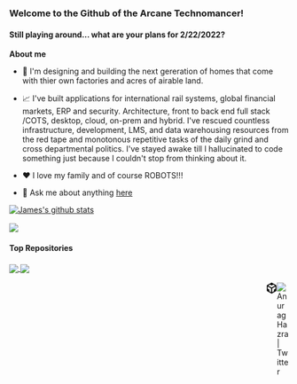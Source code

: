 ### Welcome to the Github of the Arcane Technomancer!

#### Still playing around... what are your plans for 2/22/2022?

**About me**

- 💼 I'm designing and building the next gereration of homes that come with thier own factories and acres of airable land.

- 📈 I've built applications for international rail systems, global financial markets, ERP and security. Architecture, front to back end full stack /COTS,  desktop, cloud, on-prem and hybrid. I've rescued countless infrastructure, development, LMS, and data warehousing resources from the red tape and monotonous repetitive tasks of the daily grind and cross departmental politics. I've stayed awake till I hallucinated to code something just because I couldn't stop from thinking about it.

- ❤️ I love my family and of course ROBOTS!!!

- 💬 Ask me about anything [here](https://github.com/JENkt4k/JENkt4k/issues)



[![James's github stats](https://github-readme-stats.vercel.app/api?username=JENkt4k&theme=radical&show_icons=true)](https://github.com/anuraghazra/github-readme-stats)
<!-- <a href="https://github.com/anuraghazra/github-readme-stats"><img align="center" src="https://github-readme-stats.vercel.app/api/top-langs/?username=JENkt4k&theme=radical&hide_border=true" /></a> -->
<a href="https://github.com/anuraghazra/github-readme-stats"><img align="center" src="https://github-readme-stats.vercel.app/api/top-langs/?username=JENkt4k&layout=compact&theme=radical&hide_border=true" /></a>

#### Top Repositories

<a href="https://github.com/JENkt4k/docker_compose">
  <img align="center" src="https://github-readme-stats.vercel.app/api/pin/?username=JENkt4k&repo=docker_compose&theme=buefy" />
</a>
<a href="https://github.com/wallabag/wallabag">
  <img align="center" src="https://github-readme-stats.vercel.app/api/pin/?username=JENkt4k&repo=wallabag&theme=buefy" />
</a>

<br />
<br />

<a href="https://twitter.com/anuraghazru">
  <img align="right" alt="Anurag Hazra | Twitter" width="21px" src="https://raw.githubusercontent.com/anuraghazra/anuraghazra/master/assets/twitter.svg" />
</a>
<a href="https://codesandbox.io/u/anuraghazra">
  <img align="right" alt="Anurag Hazra | CodeSandbox" width="20px" src="https://raw.githubusercontent.com/anuraghazra/anuraghazra/master/assets/codesandbox.svg" />
</a>
<!--
**JENkt4k/JENkt4k** is a ✨ _special_ ✨ repository because its `README.md` (this file) appears on your GitHub profile.

Here are some ideas to get you started:

- 🔭 I’m currently working on ...
- 🌱 I’m currently learning ...
- 👯 I’m looking to collaborate on ...
- 🤔 I’m looking for help with ...
- 💬 Ask me about ...
- 📫 How to reach me: ...
- 😄 Pronouns: ...
- ⚡ Fun fact: ...
-->
